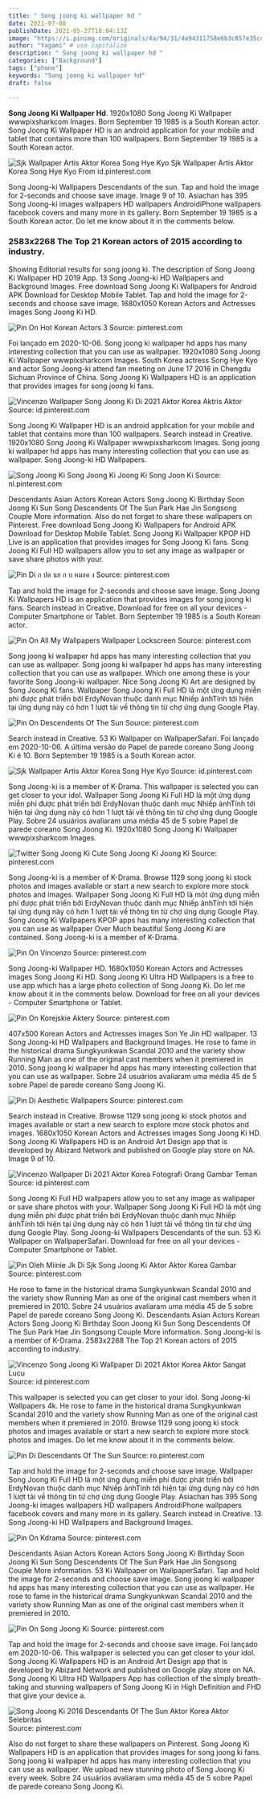 ```yaml
---
title: " Song joong ki wallpaper hd "
date: 2021-07-08
publishDate: 2021-05-27T18:04:13Z
image: "https://i.pinimg.com/originals/4a/94/31/4a94311758e6b3c857e35cda485d6f5c.jpg"
author: "Yagami" # use capitalize
description: " Song joong ki wallpaper hd "
categories: ["Background"]
tags: ["phone"]
keywords: "Song joong ki wallpaper hd"
draft: false

---
```



**Song Joong Ki Wallpaper Hd**. 1920x1080 Song Joong Ki Wallpaper wwwpixsharkcom Images. Born September 19 1985 is a South Korean actor. Song Joong Ki Wallpaper HD is an android application for your mobile and tablet that contains more than 100 wallpapers. Born September 19 1985 is a South Korean actor.

![Sjk Wallpaper Artis Aktor Korea Song Hye Kyo](https://i.pinimg.com/originals/30/62/3b/30623b402ee45f6ecf1c2f740890635e.jpg "Sjk Wallpaper Artis Aktor Korea Song Hye Kyo")
Sjk Wallpaper Artis Aktor Korea Song Hye Kyo From id.pinterest.com


Song Joong-ki Wallpapers Descendants of the sun. Tap and hold the image for 2-seconds and choose save image. Image 9 of 10. Asiachan has 395 Song Joong-ki images wallpapers HD wallpapers AndroidiPhone wallpapers facebook covers and many more in its gallery. Born September 19 1985 is a South Korean actor. Do let me know about it in the comments below.

### 2583x2268 The Top 21 Korean actors of 2015 according to industry.

Showing Editorial results for song joong ki. The description of Song Joong Ki Wallpaper HD 2019 App. 13 Song Joong-ki HD Wallpapers and Background Images. Free download Song Joong Ki Wallpapers for Android APK Download for Desktop Mobile Tablet. Tap and hold the image for 2-seconds and choose save image. 1680x1050 Korean Actors and Actresses images Song Joong Ki HD.


![Pin On Hot Korean Actors 3](https://i.pinimg.com/originals/93/1f/f9/931ff945760044978d1b0e127d7ae77f.png "Pin On Hot Korean Actors 3")
Source: pinterest.com

Foi lançado em 2020-10-06. Song joong ki wallpaper hd apps has many interesting collection that you can use as wallpaper. 1920x1080 Song Joong Ki Wallpaper wwwpixsharkcom Images. South Korea actress Song Hye Kyo and actor Song Joong-ki attend fan meeting on June 17 2016 in Chengdu Sichuan Province of China. Song Joong Ki Wallpapers HD is an application that provides images for song joong ki fans.

![Vincenzo Wallpaper Song Joong Ki Di 2021 Aktor Korea Aktris Aktor](https://i.pinimg.com/originals/d4/63/12/d4631287a9b7e94862f14e9dbd6931c9.jpg "Vincenzo Wallpaper Song Joong Ki Di 2021 Aktor Korea Aktris Aktor")
Source: id.pinterest.com

Song Joong Ki Wallpaper HD is an android application for your mobile and tablet that contains more than 100 wallpapers. Search instead in Creative. 1920x1080 Song Joong Ki Wallpaper wwwpixsharkcom Images. Song joong ki wallpaper hd apps has many interesting collection that you can use as wallpaper. Song Joong-ki HD Wallpapers.

![Song Joong Ki Song Joong Ki Joong Ki Song Joon Ki](https://i.pinimg.com/originals/ed/6c/aa/ed6caa717335294315e1f4556ac8282a.jpg "Song Joong Ki Song Joong Ki Joong Ki Song Joon Ki")
Source: nl.pinterest.com

Descendants Asian Actors Korean Actors Song Joong Ki Birthday Soon Joong Ki Sun Song Descendents Of The Sun Park Hae Jin Songsong Couple More information. Also do not forget to share these wallpapers on Pinterest. Free download Song Joong Ki Wallpapers for Android APK Download for Desktop Mobile Tablet. Song Joong Ki Wallpaper KPOP HD Live is an application that provides images for Song Joong Ki fans. Song Joong Ki Full HD wallpapers allow you to set any image as wallpaper or save share photos with your.

![Pin Di ก ปต นย ก บ หมอค ง](https://i.pinimg.com/originals/f8/16/1f/f8161ff7e48d4f807cffd0fe4dbf0ba7.jpg "Pin Di ก ปต นย ก บ หมอค ง")
Source: pinterest.com

Tap and hold the image for 2-seconds and choose save image. Song Joong Ki Wallpapers HD is an application that provides images for song joong ki fans. Search instead in Creative. Download for free on all your devices - Computer Smartphone or Tablet. Born September 19 1985 is a South Korean actor.

![Pin On All My Wallpapers Wallpaper Lockscreen](https://i.pinimg.com/736x/69/20/81/692081a92b6537d34f5c6ec80d8525f2.jpg "Pin On All My Wallpapers Wallpaper Lockscreen")
Source: pinterest.com

Song joong ki wallpaper hd apps has many interesting collection that you can use as wallpaper. Song joong ki wallpaper hd apps has many interesting collection that you can use as wallpaper. Which one among these is your favorite Song Joong-ki wallpaper. Nice Song Joong Ki Art are designed by Song Joong Ki fans. Wallpaper Song Joong Ki Full HD là một ứng dụng miễn phí được phát triển bởi ErdyNovan thuộc danh mục Nhiếp ảnhTính tới hiện tại ứng dụng này có hơn 1 lượt tải về thông tin từ chợ ứng dụng Google Play.

![Pin On Descendents Of The Sun](https://i.pinimg.com/736x/61/9d/f1/619df1097f531f12d2068e39965b1577.jpg "Pin On Descendents Of The Sun")
Source: pinterest.com

Search instead in Creative. 53 Ki Wallpaper on WallpaperSafari. Foi lançado em 2020-10-06. A última versão do Papel de parede coreano Song Joong Ki é 10. Born September 19 1985 is a South Korean actor.

![Sjk Wallpaper Artis Aktor Korea Song Hye Kyo](https://i.pinimg.com/originals/30/62/3b/30623b402ee45f6ecf1c2f740890635e.jpg "Sjk Wallpaper Artis Aktor Korea Song Hye Kyo")
Source: id.pinterest.com

Song Joong-ki is a member of K-Drama. This wallpaper is selected you can get closer to your idol. Wallpaper Song Joong Ki Full HD là một ứng dụng miễn phí được phát triển bởi ErdyNovan thuộc danh mục Nhiếp ảnhTính tới hiện tại ứng dụng này có hơn 1 lượt tải về thông tin từ chợ ứng dụng Google Play. Sobre 24 usuários avaliaram uma média 45 de 5 sobre Papel de parede coreano Song Joong Ki. 1920x1080 Song Joong Ki Wallpaper wwwpixsharkcom Images.

![Twitter Song Joong Ki Cute Song Joong Ki Joong Ki](https://i.pinimg.com/originals/25/a1/c5/25a1c5935e4ac9aadbd8f6c7e64b53e3.jpg "Twitter Song Joong Ki Cute Song Joong Ki Joong Ki")
Source: pinterest.com

Song Joong-ki is a member of K-Drama. Browse 1129 song joong ki stock photos and images available or start a new search to explore more stock photos and images. Wallpaper Song Joong Ki Full HD là một ứng dụng miễn phí được phát triển bởi ErdyNovan thuộc danh mục Nhiếp ảnhTính tới hiện tại ứng dụng này có hơn 1 lượt tải về thông tin từ chợ ứng dụng Google Play. Song Joong Ki Wallpapers KPOP apps has many interesting collection that you can use as wallpaper Over Much beautiful Song Joong Ki are contained. Song Joong-ki is a member of K-Drama.

![Pin On Vincenzo](https://i.pinimg.com/originals/23/06/8b/23068b4dc453026cbcb154c063dbd839.jpg "Pin On Vincenzo")
Source: pinterest.com

Song Joong-ki Wallpaper HD. 1680x1050 Korean Actors and Actresses images Song Joong Ki HD. Song Joong Ki Ultra HD Wallpapers is a free to use app which has a large photo collection of Song Joong Ki. Do let me know about it in the comments below. Download for free on all your devices - Computer Smartphone or Tablet.

![Pin On Korejskie Aktery](https://i.pinimg.com/originals/59/46/fd/5946fd43ab85f893a6339dba2428c97e.jpg "Pin On Korejskie Aktery")
Source: pinterest.com

407x500 Korean Actors and Actresses images Son Ye Jin HD wallpaper. 13 Song Joong-ki HD Wallpapers and Background Images. He rose to fame in the historical drama Sungkyunkwan Scandal 2010 and the variety show Running Man as one of the original cast members when it premiered in 2010. Song joong ki wallpaper hd apps has many interesting collection that you can use as wallpaper. Sobre 24 usuários avaliaram uma média 45 de 5 sobre Papel de parede coreano Song Joong Ki.

![Pin Di Aesthetic Wallpapers](https://i.pinimg.com/originals/e7/da/83/e7da8369c49cf016ed80f9d3d55ed952.png "Pin Di Aesthetic Wallpapers")
Source: pinterest.com

Search instead in Creative. Browse 1129 song joong ki stock photos and images available or start a new search to explore more stock photos and images. 1680x1050 Korean Actors and Actresses images Song Joong Ki HD. Song Joong Ki Wallpapers HD is an Android Art Design app that is developed by Abizard Network and published on Google play store on NA. Image 9 of 10.

![Vincenzo Wallpaper Di 2021 Aktor Korea Fotografi Orang Gambar Teman](https://i.pinimg.com/originals/8d/0d/8c/8d0d8cd441b32d4e670e9981ff76607d.png "Vincenzo Wallpaper Di 2021 Aktor Korea Fotografi Orang Gambar Teman")
Source: id.pinterest.com

Song Joong Ki Full HD wallpapers allow you to set any image as wallpaper or save share photos with your. Wallpaper Song Joong Ki Full HD là một ứng dụng miễn phí được phát triển bởi ErdyNovan thuộc danh mục Nhiếp ảnhTính tới hiện tại ứng dụng này có hơn 1 lượt tải về thông tin từ chợ ứng dụng Google Play. Song Joong-ki Wallpapers Descendants of the sun. 53 Ki Wallpaper on WallpaperSafari. Download for free on all your devices - Computer Smartphone or Tablet.

![Pin Oleh Miinie Jk Di Sjk Song Joong Ki Aktor Aktor Korea Gambar](https://i.pinimg.com/736x/8e/23/d6/8e23d67e20883aeedc8254f2fe8a84f2--korean-stars-dots.jpg "Pin Oleh Miinie Jk Di Sjk Song Joong Ki Aktor Aktor Korea Gambar")
Source: pinterest.com

He rose to fame in the historical drama Sungkyunkwan Scandal 2010 and the variety show Running Man as one of the original cast members when it premiered in 2010. Sobre 24 usuários avaliaram uma média 45 de 5 sobre Papel de parede coreano Song Joong Ki. Descendants Asian Actors Korean Actors Song Joong Ki Birthday Soon Joong Ki Sun Song Descendents Of The Sun Park Hae Jin Songsong Couple More information. Song Joong-ki is a member of K-Drama. 2583x2268 The Top 21 Korean actors of 2015 according to industry.

![Vincenzo Song Joong Ki Wallpaper Di 2021 Aktor Korea Aktor Sangat Lucu](https://i.pinimg.com/736x/86/e7/d7/86e7d71e709fbab130978d26835d3ac1.jpg "Vincenzo Song Joong Ki Wallpaper Di 2021 Aktor Korea Aktor Sangat Lucu")
Source: id.pinterest.com

This wallpaper is selected you can get closer to your idol. Song Joong-ki Wallpapers 4k. He rose to fame in the historical drama Sungkyunkwan Scandal 2010 and the variety show Running Man as one of the original cast members when it premiered in 2010. Browse 1129 song joong ki stock photos and images available or start a new search to explore more stock photos and images. Do let me know about it in the comments below.

![Pin Di Descendants Of The Sun](https://i.pinimg.com/originals/ec/fc/01/ecfc01d5dbaefe9af854276f4cf877bc.jpg "Pin Di Descendants Of The Sun")
Source: ro.pinterest.com

Tap and hold the image for 2-seconds and choose save image. Wallpaper Song Joong Ki Full HD là một ứng dụng miễn phí được phát triển bởi ErdyNovan thuộc danh mục Nhiếp ảnhTính tới hiện tại ứng dụng này có hơn 1 lượt tải về thông tin từ chợ ứng dụng Google Play. Asiachan has 395 Song Joong-ki images wallpapers HD wallpapers AndroidiPhone wallpapers facebook covers and many more in its gallery. Search instead in Creative. 13 Song Joong-ki HD Wallpapers and Background Images.

![Pin On Kdrama](https://i.pinimg.com/originals/ab/47/53/ab4753dfbcd03df614cde03f3672d538.jpg "Pin On Kdrama")
Source: pinterest.com

Descendants Asian Actors Korean Actors Song Joong Ki Birthday Soon Joong Ki Sun Song Descendents Of The Sun Park Hae Jin Songsong Couple More information. 53 Ki Wallpaper on WallpaperSafari. Tap and hold the image for 2-seconds and choose save image. Song joong ki wallpaper hd apps has many interesting collection that you can use as wallpaper. He rose to fame in the historical drama Sungkyunkwan Scandal 2010 and the variety show Running Man as one of the original cast members when it premiered in 2010.

![Pin On Song Joong Ki](https://i.pinimg.com/originals/65/c1/01/65c101709d9474d50e2d5474fb33fffb.png "Pin On Song Joong Ki")
Source: pinterest.com

Tap and hold the image for 2-seconds and choose save image. Foi lançado em 2020-10-06. This wallpaper is selected you can get closer to your idol. Song Joong Ki Wallpapers HD is an Android Art Design app that is developed by Abizard Network and published on Google play store on NA. Song Joong Ki Ultra HD Wallpapers App has collection of the simply breath-taking and stunning wallpapers of Song Joong Ki in High Definition and FHD that give your device a.

![Song Joong Ki 2016 Descendants Of The Sun Aktor Korea Aktor Selebritas](https://i.pinimg.com/originals/4a/94/31/4a94311758e6b3c857e35cda485d6f5c.jpg "Song Joong Ki 2016 Descendants Of The Sun Aktor Korea Aktor Selebritas")
Source: pinterest.com

Also do not forget to share these wallpapers on Pinterest. Song Joong Ki Wallpapers HD is an application that provides images for song joong ki fans. Song joong ki wallpaper hd apps has many interesting collection that you can use as wallpaper. We upload new stunning photo of Song Joong Ki every week. Sobre 24 usuários avaliaram uma média 45 de 5 sobre Papel de parede coreano Song Joong Ki.

